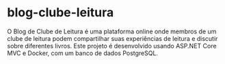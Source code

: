 # blog-clube-leitura
O Blog de Clube de Leitura é uma plataforma online onde membros de um clube de leitura podem compartilhar suas experiências de leitura e discutir sobre diferentes livros. Este projeto é desenvolvido usando ASP.NET Core MVC e Docker, com um banco de dados PostgreSQL.
